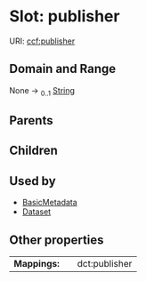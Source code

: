
# Slot: publisher




URI: [ccf:publisher](http://purl.org/ccf/publisher)


## Domain and Range

None &#8594;  <sub>0..1</sub> [String](types/String.md)

## Parents


## Children


## Used by

 * [BasicMetadata](BasicMetadata.md)
 * [Dataset](Dataset.md)

## Other properties

|  |  |  |
| --- | --- | --- |
| **Mappings:** | | dct:publisher |

